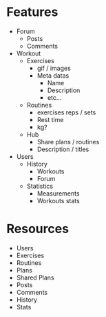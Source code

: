 # Features
- Forum
  - Posts
  - Comments
- Workout
  - Exercises
    - gif / images
    - Meta datas
      - Name
      - Description
      - etc...
  - Routines
    - exercises reps / sets
    - Rest time
    - kg?
  - Hub
    - Share plans / routines
    - Description / titles
- Users
  - History
    - Workouts
    - Forum
  - Statistics
    - Measurements
    - Workouts stats

# Resources
- Users
- Exercises
- Routines
- Plans
- Shared Plans
- Posts
- Comments
- History
- Stats
